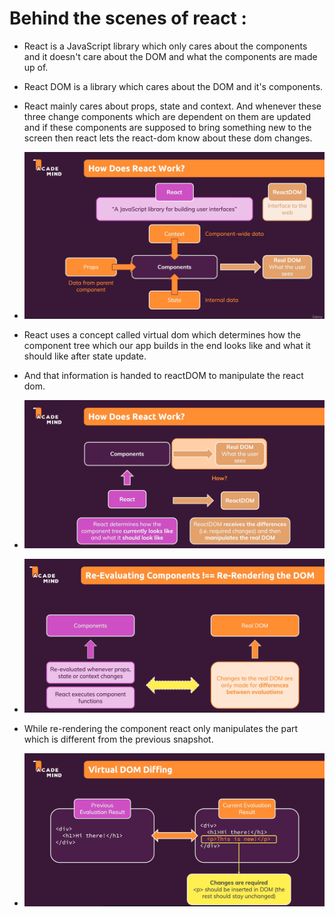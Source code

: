 # Behind the scenes of react :

* React is a JavaScript library which only cares about the components and it doesn't care about the DOM and what the components are made up of.

* React DOM is a library which cares about the DOM and it's components.

* React mainly cares about props, state and context. And whenever these three change components which are dependent on them are updated and if these components are supposed to bring something new to the screen then react lets the react-dom know about these dom changes.

* ![](2022-07-25-17-03-44.png)

* React uses a concept called virtual dom which determines how the component tree which our app builds in the end looks like and what it should like after state update.

* And that information is handed to reactDOM to manipulate the react dom.

* ![](2022-07-25-17-05-24.png)

* ![](2022-07-25-17-07-06.png)

* While re-rendering the component react only manipulates the part which is different from the previous snapshot.

* ![](2022-07-25-17-09-36.png)